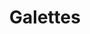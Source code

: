 ---
title: Galettes
metadata:
  source: https://www.youtube.com/watch?v=CK8T7v0NZ8Y
  title: Galettes
  servings: '4'
  course: Brunch
ingredients:
- name: water
  amount: 400 ml
- name: cheese
  amount: 200 g
- name: ham
  amount: 4 slices
- name: nutmeg
  amount: 2 tsp
- name: salt
  amount: 1 tsp
- name: pepper
  amount: 1 tsp
- name: coconut oil
  amount: 4 tsp
- name: spring onions
  amount: '4'
- name: buckwheat flour
  amount: 220 g
- name: eggs
  amount: '5'
cookware:
- name: mixing bowl
- name: whisk
- name: frying pan
- name: fork
- name: grater
- name: spatula
steps:
- description: Grab a mixing bowl and add in the buckwheat flour, whisk in one of
    the eggs and then gradually add the water to form the mixture for the galette.
- description: Add a teaspoon of coconut oil to a frying pan on a high heat and then
    add a scoop of the mixture to the pan to cook until the galette is firm. While
    it's cooking, you can slice the spring onions and break up the ham.
- description: Then crack another one of the eggs on it and use the back of a fork
    to spread the egg white around the surface. Once you're happy, make sure the yolk
    rests in the middle, then put a lid on to steam the egg white until it's firm
    (and the yolk is still runny).
- description: Now break up the ham and scatter it over the galette, avoiding the
    egg yolk. Then grab the grater and grate the cheese over the ham and then sprinkle
    the sliced spring onion on it.
- description: Now season the galette with the nutmeg and pepper, avoiding the egg
    yolk again, then sprinkle a little salt on the egg yolk.
- description: Use a spatula to fold over the edges of the galette to form a square,
    leaving the yolk exposed in the middle, then serve and start the next one!
- description: If you don't want to cook all four in one go, the mixture will keep
    in the fridge for a few days.

---